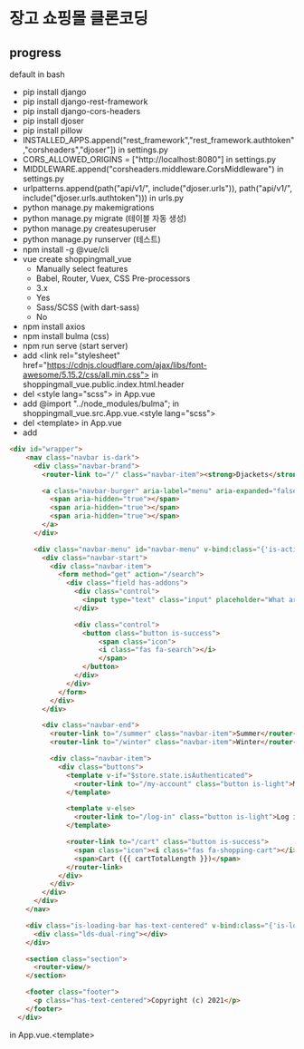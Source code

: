 # 장고 쇼핑몰 클론코딩

## progress

default in bash
- pip install django
- pip install django-rest-framework
- pip install django-cors-headers
- pip install djoser
- pip install pillow
- INSTALLED_APPS.append("rest_framework","rest_framework.authtoken","corsheaders","djoser"]) in settings.py
- CORS_ALLOWED_ORIGINS = ["http://localhost:8080"] in settings.py
- MIDDLEWARE.append("corsheaders.middleware.CorsMiddleware") in settings.py
- urlpatterns.append(path("api/v1/", include("djoser.urls")), path("api/v1/", include("djoser.urls.authtoken"))) in urls.py
- python manage.py makemigrations
- python manage.py migrate (테이블 자동 생성)
- python manage.py createsuperuser
- python manage.py runserver (테스트)
- npm install -g @vue/cli
- vue create shoppingmall_vue
    - Manually select features
    - Babel, Router, Vuex, CSS Pre-processors
    - 3.x
    - Yes
    - Sass/SCSS (with dart-sass)
    - No
- npm install axios
- npm install bulma (css)
- npm run serve (start server)
- add \<link rel="stylesheet" href="https://cdnjs.cloudflare.com/ajax/libs/font-awesome/5.15.2/css/all.min.css"> in shoppingmall_vue.public.index.html.header
- del \<style lang="scss"> in App.vue
- add @import "../node_modules/bulma"; in shoppingmall_vue.src.App.vue.\<style lang="scss">
- del \<template> in App.vue
- add
```html
<div id="wrapper">
    <nav class="navbar is-dark">
      <div class="navbar-brand">
        <router-link to="/" class="navbar-item"><strong>Djackets</strong></router-link>

        <a class="navbar-burger" aria-label="menu" aria-expanded="false" data-target="navbar-menu" @click="showMobileMenu = !showMobileMenu">
          <span aria-hidden="true"></span>
          <span aria-hidden="true"></span>
          <span aria-hidden="true"></span>
        </a>
      </div>

      <div class="navbar-menu" id="navbar-menu" v-bind:class="{'is-active': showMobileMenu }">
        <div class="navbar-start">
          <div class="navbar-item">
            <form method="get" action="/search">
              <div class="field has-addons">
                <div class="control">
                  <input type="text" class="input" placeholder="What are you looking for?" name="query">
                </div>

                <div class="control">
                  <button class="button is-success">
                      <span class="icon">
                      <i class="fas fa-search"></i>
                      </span>
                  </button>
                </div>
              </div>
            </form>
          </div>
        </div>

        <div class="navbar-end">
          <router-link to="/summer" class="navbar-item">Summer</router-link>
          <router-link to="/winter" class="navbar-item">Winter</router-link>

          <div class="navbar-item">
            <div class="buttons">
              <template v-if="$store.state.isAuthenticated">
                <router-link to="/my-account" class="button is-light">My account</router-link>
              </template>

              <template v-else>
                <router-link to="/log-in" class="button is-light">Log in</router-link>
              </template>

              <router-link to="/cart" class="button is-success">
                <span class="icon"><i class="fas fa-shopping-cart"></i></span>
                <span>Cart ({{ cartTotalLength }})</span>
              </router-link>
            </div>
          </div>
        </div>
      </div>
    </nav>

    <div class="is-loading-bar has-text-centered" v-bind:class="{'is-loading': $store.state.isLoading }">
      <div class="lds-dual-ring"></div>
    </div>

    <section class="section">
      <router-view/>
    </section>

    <footer class="footer">
      <p class="has-text-centered">Copyright (c) 2021</p>
    </footer>
  </div>
```
in App.vue.\<template>
